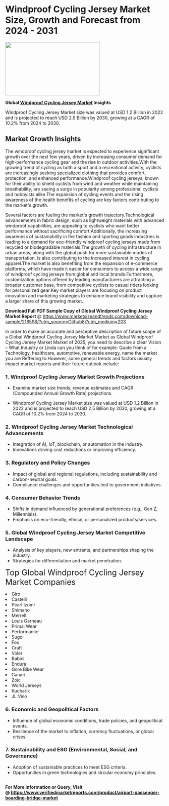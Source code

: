 <H1>Windproof Cycling Jersey Market Size, Growth and Forecast from 2024 - 2031</H1><img class="aligncenter size-medium wp-image-584254" src="https://thirdeyenews.in/wp-content/uploads/2024/09/Global-Market-Research-300x168.jpeg" alt="" width="300" height="168" /><p><strong>Global&nbsp;<a href="https://www.marketsizeandtrends.com/download-sample/218598/?utm_source=Github8j?utm_medium=203">Windproof Cycling Jersey Market</a> Insights</strong></p><p>Windproof Cycling Jersey Market size was valued at USD 1.2 Billion in 2022 and is projected to reach USD 2.5 Billion by 2030, growing at a CAGR of 10.2% from 2024 to 2030.</p><p><h2>Market Growth Insights</h2> <p>The windproof cycling jersey market is expected to experience significant growth over the next few years, driven by increasing consumer demand for high-performance cycling gear and the rise in outdoor activities.With the growing trend of cycling as both a sport and a recreational activity, cyclists are increasingly seeking specialized clothing that provides comfort, protection, and enhanced performance.Windproof cycling jerseys, known for their ability to shield cyclists from wind and weather while maintaining breathability, are seeing a surge in popularity among professional cyclists and hobbyists alike.The expansion of cycling events and the rising awareness of the health benefits of cycling are key factors contributing to the market's growth.</p> <p>Several factors are fueling the market's growth trajectory.Technological advancements in fabric design, such as lightweight materials with advanced windproof capabilities, are appealing to cyclists who want better performance without sacrificing comfort.Additionally, the increasing awareness of sustainability in the fashion and sporting goods industries is leading to a demand for eco-friendly windproof cycling jerseys made from recycled or biodegradable materials.The growth of cycling infrastructure in urban areas, along with the global push for more sustainable modes of transportation, is also contributing to the increased interest in cycling apparel.The market is also benefiting from the expansion of e-commerce platforms, which have made it easier for consumers to access a wide range of windproof cycling jerseys from global and local brands.Furthermore, customization options offered by leading manufacturers are attracting a broader customer base, from competitive cyclists to casual riders looking for personalized gear.Key market players are focusing on product innovation and marketing strategies to enhance brand visibility and capture a larger share of this growing market.</p> <p><span class=""><strong>Download Full PDF Sample Copy of Global Windproof Cycling Jersey Market Report</strong> @ <a href="https://www.marketsizeandtrends.com/download-sample/218598/?utm_source=Github8j?utm_medium=203" target="_blank">https://www.marketsizeandtrends.com/download-sample/218598/?utm_source=Github8j?utm_medium=203</a></span></p><p>In order to make an accurate and perceptive description of future scope of a Global&nbsp;Windproof Cycling Jersey Market Market as Global&nbsp;Windproof Cycling Jersey Market Market of 2025, you need to describe a clear Vision &ndash; What Industry or Linda can you think of for example: Quote from a Technology, healthcare, automotive, renewable energy, name the market you are Reffering to.However, some general trends and factors usually impact market reports and their future outlook include:</p><h3>1.&nbsp;<strong>Windproof Cycling Jersey Market Growth Projections</strong></h3><ul><li>Examine market size trends, revenue estimates and CAGR (Compounded Annual Growth Rate) projections.</li><li><p>Windproof Cycling Jersey Market size was valued at USD 1.2 Billion in 2022 and is projected to reach USD 2.5 Billion by 2030, growing at a CAGR of 10.2% from 2024 to 2030.</p></li></ul><h3>2.&nbsp;<strong>Windproof Cycling Jersey Market Technological Advancements</strong></h3><ul><li>Integration of AI, IoT, blockchain, or automation in the industry.</li><li>Innovations driving cost reductions or improving efficiency.</li></ul><h3>3.&nbsp;<strong>Regulatory and Policy Changes</strong></h3><ul><li>Impact of global and regional regulations, including sustainability and carbon-neutral goals.</li><li>Compliance challenges and opportunities tied to government initiatives.</li></ul><h3>4.&nbsp;<strong>Consumer Behavior Trends</strong></h3><ul><li>Shifts in demand influenced by generational preferences (e.g., Gen Z, Millennials).</li><li>Emphasis on eco-friendly, ethical, or personalized products/services.</li></ul><h3>5.&nbsp;<strong>Global Windproof Cycling Jersey Market Competitive Landscape</strong></h3><ul><li>Analysis of key players, new entrants, and partnerships shaping the industry.</li><li>Strategies for differentiation and market penetration.</li></ul><p data-pm-slice="1 1 []"><span style="color: inherit; font-family: inherit; font-size: 25px;">Top Global Windproof Cycling Jersey Market Companies</span></p><div class="" data-test-id=""><p><li>Giro</li><li> Castelli</li><li> Pearl Izumi</li><li> Shimano</li><li> Merrell</li><li> Louis Garneau</li><li> Primal Wear</li><li> Performance</li><li> Sugoi</li><li> Fox</li><li> Craft</li><li> Voler</li><li> Babici</li><li> Endura</li><li> Gore Bike Wear</li><li> Canari</li><li> Zoic</li><li> World Jerseys</li><li> Kucharik</li><li> JL Velo</li></p></div><h3>6.&nbsp;<strong>Economic and Geopolitical Factors</strong></h3><ul><li>Influence of global economic conditions, trade policies, and geopolitical events.</li><li>Resilience of the market to inflation, currency fluctuations, or global crises.</li></ul><h3>7.&nbsp;<strong>Sustainability and ESG (Environmental, Social, and Governance)</strong></h3><ul><li>Adoption of sustainable practices to meet ESG criteria.</li><li>Opportunities in green technologies and circular economy principles.</li></ul><h2><strong style="font-size: 14px;">For More Information or Query, Visit @&nbsp;</strong><a style="background-color: #ffffff; font-size: 14px;" href="https://www.marketsizeandtrends.com/report/windproof-cycling-jersey-market/" target="_blank">https://www.verifiedmarketreports.com/product/airport-passenger-boarding-bridge-market</a></h2>